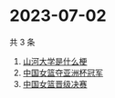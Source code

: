 # 2023-07-02

共 3 条

<!-- BEGIN -->
<!-- 最后更新时间 Sun Jul 02 2023 19:01:32 GMT+0800 (China Standard Time) -->

1. [山河大学是什么梗](https://www.zhihu.com/search?q=山河大学是什么梗)
1. [中国女篮夺亚洲杯冠军](https://www.zhihu.com/search?q=中国女篮夺亚洲杯冠军)
1. [中国女篮晋级决赛](https://www.zhihu.com/search?q=中国女篮晋级决赛)

<!-- END -->
